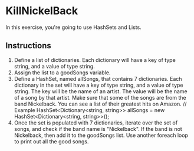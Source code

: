# KillNickelBack
In this exercise, you're going to use HashSets and Lists.

## Instructions
1. Define a list of dictionaries.
Each dictionary will have a key of type string, and a value of type string.
1. Assign the list to a goodSongs variable.
1. Define a HashSet, named allSongs, that contains 7 dictionaries.
Each dictionary in the set will have a key of type string, and a value of type string.
The key will be the name of an artist.
The value will be the name of a song by that artist. Make sure that some of the songs are from the band Nickelback. You can see a list of their greatest hits on Amazon.
// Example
HashSet<Dictionary<string, string>> allSongs = new HashSet<Dictionary<string, string>>();
1. Once the set is populated with 7 dictionaries, iterate over the set of songs, and check if the band name is "Nickelback".
If the band is not Nickelback, then add it to the goodSongs list.
Use another foreach loop to print out all the good songs.